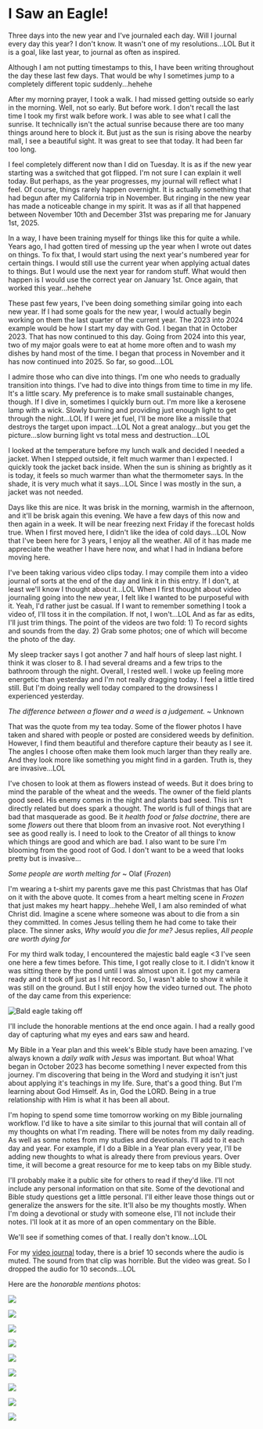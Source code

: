 # I Saw an Eagle!

Three days into the new year and I've journaled each day. Will I journal every day this year? I don't know. It wasn't one of my resolutions...LOL But it is a goal, like last year, to journal as often as inspired.

Although I am not putting timestamps to this, I have been writing throughout the day these last few days. That would be why I sometimes jump to a completely different topic suddenly...hehehe

After my morning prayer, I took a walk. I had missed getting outside so early in the morning. Well, not so early. But before work. I don't recall the last time I took my first walk before work. I was able to see what I call the sunrise. It technically isn't the actual sunrise because there are too many things around here to block it. But just as the sun is rising above the nearby mall, I see a beautiful sight. It was great to see that today. It had been far too long.

I feel completely different now than I did on Tuesday. It is as if the new year starting was a switched that got flipped. I'm not sure I can explain it well today. But perhaps, as the year progresses, my journal will reflect what I feel. Of course, things rarely happen overnight. It is actually something that had begun after my California trip in November. But ringing in the new year has made a noticeable change in my spirit. It was as if all that happened between November 10th and December 31st was preparing me for January 1st, 2025.

In a way, I have been training myself for things like this for quite a while. Years ago, I had gotten tired of messing up the year when I wrote out dates on things. To fix that, I would start using the next year's numbered year for certain things. I would still use the current year when applying actual dates to things. But I would use the next year for random stuff. What would then happen is I would use the correct year on January 1st. Once again, that worked this year...hehehe

These past few years, I've been doing something similar going into each new year. If I had some goals for the new year, I would actually begin working on them the last quarter of the current year. The 2023 into 2024 example would be how I start my day with God. I began that in October 2023. That has now continued to this day. Going from 2024 into this year, two of my major goals were to eat at home more often and to wash my dishes by hand most of the time. I began that process in November and it has now continued into 2025. So far, so good...LOL

I admire those who can dive into things. I'm one who needs to gradually transition into things. I've had to dive into things from time to time in my life. It's a little scary. My preference is to make small sustainable changes, though. If I dive in, sometimes I quickly burn out. I'm more like a kerosene lamp with a wick. Slowly burning and providing just enough light to get through the night...LOL If I were jet fuel, I'll be more like a missile that destroys the target upon impact...LOL Not a great analogy...but you get the picture...slow burning light vs total mess and destruction...LOL

I looked at the temperature before my lunch walk and decided I needed a jacket. When I stepped outside, it felt much warmer than I expected. I quickly took the jacket back inside. When the sun is shining as brightly as it is today, it feels so much warmer than what the thermometer says. In the shade, it is very much what it says...LOL Since I was mostly in the sun, a jacket was not needed.

Days like this are nice. It was brisk in the morning, warmish in the afternoon, and it'll be brisk again this evening. We have a few days of this now and then again in a week. It will be near freezing next Friday if the forecast holds true. When I first moved here, I didn't like the idea of cold days...LOL Now that I've been here for 3 years, I enjoy all the weather. All of it has made me appreciate the weather I have here now, and what I had in Indiana before moving here.

I've been taking various video clips today. I may compile them into a video journal of sorts at the end of the day and link it in this entry. If I don't, at least we'll know I thought about it...LOL When I first thought about video journaling going into the new year, I felt like I wanted to be purposeful with it. Yeah, I'd rather just be casual. If I want to remember something I took a video of, I'll toss it in the compilation. If not, I won't...LOL And as far as edits, I'll just trim things. The point of the videos are two fold: 1) To record sights and sounds from the day. 2) Grab some photos; one of which will become the photo of the day.

My sleep tracker says I got another 7 and half hours of sleep last night. I think it was closer to 8. I had several dreams and a few trips to the bathroom through the night. Overall, I rested well. I woke up feeling more energetic than yesterday and I'm not really dragging today. I feel a little tired still. But I'm doing really well today compared to the drowsiness I experienced yesterday.

*The difference between a flower and a weed is a judgement.* ~ Unknown

That was the quote from my tea today. Some of the flower photos I have taken and shared with people or posted are considered weeds by definition. However, I find them beautiful and therefore capture their beauty as I see it. The angles I choose often make them look much larger than they really are. And they look more like something you might find in a garden. Truth is, they are invasive...LOL

I've chosen to look at them as flowers instead of weeds. But it does bring to mind the parable of the wheat and the weeds. The owner of the field plants good seed. His enemy comes in the night and plants bad seed. This isn't directly related but does spark a thought. The world is full of things that are bad that masquerade as good. Be it *health food* or *false doctrine*, there are some *flowers* out there that bloom from an invasive root. Not everything I see as good really is. I need to look to the Creator of all things to know which things are good and which are bad. I also want to be sure I'm blooming from the good root of God. I don't want to be a weed that looks pretty but is invasive...

*Some people are worth melting for* ~ Olaf (*Frozen*)

I'm wearing a t-shirt my parents gave me this past Christmas that has Olaf on it with the above quote. It comes from a heart melting scene in *Frozen* that just makes my heart happy...hehehe Well, I am also reminded of what Christ did. Imagine a scene where someone was about to die from a sin they committed. In comes Jesus telling them he had come to take their place. The sinner asks, *Why would you die for me?* Jesus replies, *All people are worth dying for*

For my third walk today, I encountered the majestic bald eagle <3 I've seen one here a few times before. This time, I got really close to it. I didn't know it was sitting there by the pond until I was almost upon it. I got my camera ready and it took off just as I hit record. So, I wasn't able to show it while it was still on the ground. But I still enjoy how the video turned out. The photo of the day came from this experience:

![Bald eagle taking off](./media/IMG_4789.jpeg)

I'll include the honorable mentions at the end once again. I had a really good day of capturing what my eyes and ears saw and heard.

My Bible in a Year plan and this week's Bible study have been amazing. I've always known a *daily walk with Jesus* was important. But whoa! What began in October 2023 has become something I never expected from this journey. I'm discovering that being in the Word and studying it isn't just about applying it's teachings in my life. Sure, that's a good thing. But I'm learning about God Himself. As in, God the LORD. Being in a true relationship with Him is what it has been all about.

I'm hoping to spend some time tomorrow working on my Bible journaling workflow. I'd like to have a site similar to this journal that will contain all of my thoughts on what I'm reading. There will be notes from my daily reading. As well as some notes from my studies and devotionals. I'll add to it each day and year. For example, if I do a Bible in a Year plan every year, I'll be adding new thoughts to what is already there from previous years. Over time, it will become a great resource for me to keep tabs on my Bible study.

I'll probably make it a public site for others to read if they'd like. I'll not include any personal information on that site. Some of the devotional and Bible study questions get a little personal. I'll either leave those things out or generalize the answers for the site. It'll also be my thoughts mostly. When I'm doing a devotional or study with someone else, I'll not include their notes. I'll look at it as more of an open commentary on the Bible.

We'll see if something comes of that. I really don't know...LOL

For my [video journal](https://youtube.com/shorts/K2is59uGd7Q) today, there is a brief 10 seconds where the audio is muted. The sound from that clip was horrible. But the video was great. So I dropped the audio for 10 seconds...LOL

Here are the *honorable mentions* photos:

![](./media/IMG_4788.jpeg)

![](./media/IMG_4790.jpeg)

![](./media/IMG_4791.jpeg)

![](./media/IMG_4792.jpeg)

![](./media/IMG_4793.jpeg)

![](./media/IMG_4794.jpeg)

![](./media/IMG_4795.jpeg)

![](./media/IMG_4797.jpeg)

![](./media/IMG_4799.jpeg)